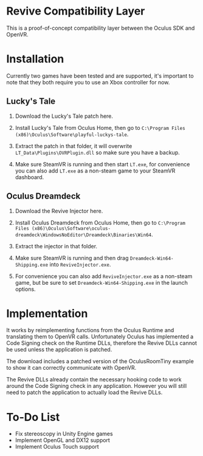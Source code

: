 # Revive Compatibility Layer

This is a proof-of-concept compatibility layer between the Oculus SDK and OpenVR.

# Installation

Currently two games have been tested and are supported, it's important to note that they both require you to use an Xbox controller for now.

## Lucky's Tale

1. Download the Lucky's Tale patch here.

2. Install Lucky's Tale from Oculus Home, then go to `C:\Program Files (x86)\Oculus\Software\playful-luckys-tale`.

3. Extract the patch in that folder, it will overwrite `LT_Data\Plugins\OVRPlugin.dll` so make sure you have a backup.

4. Make sure SteamVR is running and then start `LT.exe`, for convenience you can also add `LT.exe` as a non-steam game to your SteamVR dashboard.

## Oculus Dreamdeck

1. Download the Revive Injector here.

2. Install Oculus Dreamdeck from Oculus Home, then go to `C:\Program Files (x86)\Oculus\Software\oculus-dreamdeck\WindowsNoEditor\Dreamdeck\Binaries\Win64`.

3. Extract the injector in that folder.

4. Make sure SteamVR is running and then drag `Dreamdeck-Win64-Shipping.exe` into `ReviveInjector.exe`.

5. For convenience you can also add `ReviveInjector.exe` as a non-steam game, but be sure to set `Dreamdeck-Win64-Shipping.exe` in the launch options.

# Implementation

It works by reimplementing functions from the Oculus Runtime and translating them to OpenVR calls.
Unfortunately Oculus has implemented a Code Signing check on the Runtime DLLs, therefore the Revive DLLs
cannot be used unless the application is patched.

The download includes a patched version of the OculusRoomTiny example to show it can correctly communicate with OpenVR.

The Revive DLLs already contain the necessary hooking code to work around the Code Signing check in any application.
However you will still need to patch the application to actually load the Revive DLLs.

# To-Do List
- Fix stereoscopy in Unity Engine games
- Implement OpenGL and DX12 support
- Implement Oculus Touch support
